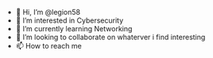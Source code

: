 - 👋 Hi, I’m @legion58
- 👀 I’m interested in Cybersecurity
- 🌱 I’m currently learning Networking
- 💞️ I’m looking to collaborate on whaterver i find interesting
- 📫 How to reach me 

<!---
legion58/legion58 is a ✨ special ✨ repository because its `README.md` (this file) appears on your GitHub profile.
You can click the Preview link to take a look at your changes.
--->
